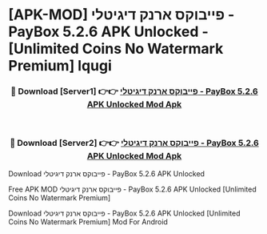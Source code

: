 # [APK-MOD] פייבוקס ארנק דיגיטלי - PayBox 5.2.6 APK Unlocked - [Unlimited Coins No Watermark Premium] lqugi



<div align="center">
<h3>🔴 Download [Server1] 👉👉 <a href="https://momento.my/?title=פייבוקס_ארנק_דיגיטלי_-_PayBox_5.2.6_APK_Unlocked">פייבוקס ארנק דיגיטלי - PayBox 5.2.6 APK Unlocked Mod Apk</a></h3><br>

<h3>🔴 Download [Server2] 👉👉 <a href="https://momento.my/?title=פייבוקס_ארנק_דיגיטלי_-_PayBox_5.2.6_APK_Unlocked">פייבוקס ארנק דיגיטלי - PayBox 5.2.6 APK Unlocked Mod Apk</a></h3>
</div>



Download פייבוקס ארנק דיגיטלי - PayBox 5.2.6 APK Unlocked 

Free APK MOD פייבוקס ארנק דיגיטלי - PayBox 5.2.6 APK Unlocked [Unlimited Coins No Watermark Premium]

Download פייבוקס ארנק דיגיטלי - PayBox 5.2.6 APK Unlocked [Unlimited Coins No Watermark Premium] Mod For Android

